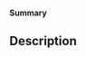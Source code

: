 <!--
  This is the general template.

  Add the following to the URL to use a specific template
    ?template=add-new-component.md      Template for adding new components
    ?template=bugfix.md                 Template for bug fixes
    ?template=refactoring.md            Template for refactoring code
--->

#### Summary

<!-- provide a short summary of your changes -->

## Description

<!-- provide some context -->
